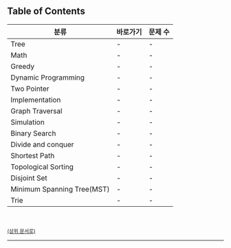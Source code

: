 ## Table of Contents

<table align="center">
  <thead>
    <th style="text-align:center">분류</th>
    <th style="text-align:center">바로가기</th>
    <th style="text-align:center">문제 수</th>
  </thead>
  <tbody>
    <!-- <tr>
      <td></td>
      <td>-</td>
      <td>-</td>
    </tr> -->
    <tr>
      <td>Tree</td>
      <td>-</td>
      <td>-</td>
    </tr>
    <tr>
      <td>Math</td>
      <td>-</td>
      <td>-</td>
    </tr>
    <tr>
      <td>Greedy</td>
      <td>-</td>
      <td>-</td>
    </tr>
    <tr>
      <td>Dynamic Programming</td>
      <td>-</td>
      <td>-</td>
    </tr>
    <tr>
      <td>Two Pointer</td>
      <td>-</td>
      <td>-</td>
    </tr>
    <tr>
      <td>Implementation</td>
      <td>-</td>
      <td>-</td>
    </tr>
    <tr>
      <td>Graph Traversal</td>
      <td>-</td>
      <td>-</td>
    </tr>
    <tr>
      <td>Simulation</td>
      <td>-</td>
      <td>-</td>
    </tr>
    <tr>
      <td>Binary Search</td>
      <td>-</td>
      <td>-</td>
    </tr>
    <tr>
      <td>Divide and conquer</td>
      <td>-</td>
      <td>-</td>
    </tr>
    <tr>
      <td>Shortest Path</td>
      <td>-</td>
      <td>-</td>
    </tr>
    <tr>
      <td>Topological Sorting</td>
      <td>-</td>
      <td>-</td>
    </tr>
    <tr>
      <td>Disjoint Set</td>
      <td>-</td>
      <td>-</td>
    </tr>
    <tr>
      <td>Minimum Spanning Tree(MST)</td>
      <td>-</td>
      <td>-</td>
    </tr>
    <tr>
      <td>Trie</td>
      <td>-</td>
      <td>-</td>
    </tr>
  </tbody>
</table>

<br>

<sup>[(상위 문서로)](https://github.com/SISALGO/JS-ThinkStack)</sup>

<hr>
<br>